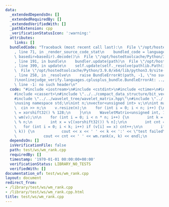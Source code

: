 ```yaml
---
data:
  _extendedDependsOn: []
  _extendedRequiredBy: []
  _extendedVerifiedWith: []
  _pathExtension: cpp
  _verificationStatusIcon: ':warning:'
  attributes:
    links: []
  bundledCode: "Traceback (most recent call last):\n  File \"/opt/hostedtoolcache/Python/3.9.0/x64/lib/python3.9/site-packages/onlinejudge_verify/documentation/build.py\"\
    , line 71, in _render_source_code_stat\n    bundled_code = language.bundle(stat.path,\
    \ basedir=basedir).decode()\n  File \"/opt/hostedtoolcache/Python/3.9.0/x64/lib/python3.9/site-packages/onlinejudge_verify/languages/cplusplus.py\"\
    , line 191, in bundle\n    bundler.update(path)\n  File \"/opt/hostedtoolcache/Python/3.9.0/x64/lib/python3.9/site-packages/onlinejudge_verify/languages/cplusplus_bundle.py\"\
    , line 399, in update\n    self.update(self._resolve(pathlib.Path(included), included_from=path))\n\
    \  File \"/opt/hostedtoolcache/Python/3.9.0/x64/lib/python3.9/site-packages/onlinejudge_verify/languages/cplusplus_bundle.py\"\
    , line 258, in _resolve\n    raise BundleErrorAt(path, -1, \"no such header\"\
    )\nonlinejudge_verify.languages.cplusplus_bundle.BundleErrorAt: ../../wavelet_tree/wavelet_matrix.hpp:\
    \ line -1: no such header\n"
  code: "#include <iostream>\n#include <cstdint>\n#include <ctime>\n#include <vector>\n\
    #include <cassert>\n#include \"../../compact_data_structure/bit_vector.hpp\"\n\
    #include \"../../wavelet_tree/wavelet_matrix.hpp\"\n#include \"../../util/xorshift.hpp\"\
    \nusing namespace std;\n\nint n;\nvector<unsigned int> v;\n\nint main() {\n  \
    \  cin >> n;\n    v.resize(n);\n    for (int i = 0; i < n; i++) {\n        v[i]\
    \ = xorshift32() % 128;\n    }\n\n    WaveletMatrix<unsigned int, 16, BitVector>\
    \ wm(v);\n\n    for (int i = 0; i < n * n; i++) {\n        int k = xorshift32()\
    \ % n;\n        int x = v[(xorshift32()) % n];\n\n        int cnt = 0;\n     \
    \   for (int i = 0; i < k; i++) if (v[i] == x) cnt++;\n\n        if (cnt != wm.rank(x,\
    \ k)) {\n            cout << x << ' ' << k << ':' << \"test failed\" << endl;\n\
    \            cout << cnt << ' ' << wm.rank(x, k) << endl;\n        }\n    }\n}"
  dependsOn: []
  isVerificationFile: false
  path: test/ws/wm_rank.cpp
  requiredBy: []
  timestamp: '1970-01-01 00:00:00+00:00'
  verificationStatus: LIBRARY_NO_TESTS
  verifiedWith: []
documentation_of: test/ws/wm_rank.cpp
layout: document
redirect_from:
- /library/test/ws/wm_rank.cpp
- /library/test/ws/wm_rank.cpp.html
title: test/ws/wm_rank.cpp
---
```

